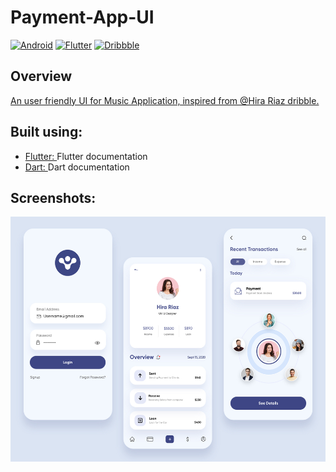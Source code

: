 # Payment-App-UI
[![Android](https://img.shields.io/badge/Android-3DDC84?style=for-the-badge&logo=android&logoColor=white)]()
[![Flutter](https://img.shields.io/badge/Flutter-%2302569B.svg?style=for-the-badge&logo=Flutter&logoColor=white)](https://github.com/Pranavchiku/OCR_Application)
[![Dribbble](https://img.shields.io/badge/Dribbble-EA4C89?style=for-the-badge&logo=dribbble&logoColor=white)](https://dribbble.com/shots/14210557-Finance-Mobile-Application-UX-UI-Design)
## Overview
[An user friendly UI for Music Application, inspired from @Hira Riaz dribble.](https://dribbble.com/shots/14210557-Finance-Mobile-Application-UX-UI-Design)
## Built using:
- [Flutter: ](https://flutter.dev/docs/get-started/codelab) Flutter documentation
- [Dart: ](https://dart.dev/) Dart documentation
## Screenshots:
<p float="left">
<img src = "https://github.com/Pranavchiku/Payment-App-UI/blob/main/App%20Images/Online%20Payment%20APP%20UI.jpg" width="522" height="392">
</p>
<p float="left">
